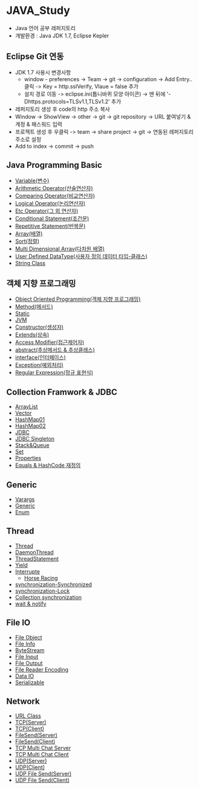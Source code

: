 # JAVA_Study

- Java 언어 공부 레퍼지토리
- 개발환경 : Java JDK 1.7, Eclipse Kepler



## Eclipse Git 연동

- JDK 1.7 사용시 변경사항
  - window - preferences -> Team -> git -> configuration -> Add Entry.. 클릭 -> Key = http.sslVerify, Vlaue = false 추가
  - 설치 경로 이동 -> eclipse.ini(톱니바퀴 모양 아이콘) -> 맨 뒤에 '-Dhttps.protocols=TLSv1.1,TLSv1.2' 추가
- 레퍼지토리 생성 후 code의 http 주소 복사
- Window -> ShowView -> other -> git -> git repository -> URL 붙여넣기 & 계정 & 패스워드 입력
- 프로젝트 생성 후 우클릭 -> team -> share project -> git -> 연동된 레퍼지토리 주소로 설정
- Add to index -> commit -> push



## Java Programming Basic

- [Variable(변수)](https://github.com/HYEONSEONG-KIM/JAVA_Study/blob/main/JavaProgramming/src/a_variable/Variable.java)
- [Arithmetic Operator(산술연산자)](https://github.com/HYEONSEONG-KIM/JAVA_Study/blob/main/JavaProgramming/src/b_operator/ArithmeticOperator.java)
- [Comparing Operator(비교연산자)](https://github.com/HYEONSEONG-KIM/JAVA_Study/blob/main/JavaProgramming/src/b_operator/ComparingOperator.java)
- [Logical Operator(논리연산자)](https://github.com/HYEONSEONG-KIM/JAVA_Study/blob/main/JavaProgramming/src/b_operator/LogicalOperator.java)
- [Etc Operator(그 외 연산자)](https://github.com/HYEONSEONG-KIM/JAVA_Study/blob/main/JavaProgramming/src/b_operator/Etc.java)
- [Conditional Statement(조건문)](https://github.com/HYEONSEONG-KIM/JAVA_Study/blob/main/JavaProgramming/src/c_statement/ConditionalStatement.java)
- [Repetitive Statement(반복문)](https://github.com/HYEONSEONG-KIM/JAVA_Study/blob/main/JavaProgramming/src/c_statement/RepetitiveStatement.java)
- [Array(배열)](https://github.com/HYEONSEONG-KIM/JAVA_Study/blob/main/JavaProgramming/src/d_array/Array.java)
- [Sort(정렬)](https://github.com/HYEONSEONG-KIM/JAVA_Study/blob/main/JavaProgramming/src/d_array/Sort.java)
- [Multi Dimensional Array(다차원 배열)](https://github.com/HYEONSEONG-KIM/JAVA_Study/blob/main/JavaProgramming/src/d_array/MultiDimensionalArray.java)
- [User Defined DataType(사용자 정의 데이터 타입-클래스)](https://github.com/HYEONSEONG-KIM/JAVA_Study/blob/main/JavaProgramming/src/e_oop/UserDefinedDataType.java)
- [String Class](https://github.com/HYEONSEONG-KIM/JAVA_Study/blob/main/JavaProgramming/src/e_oop/StringClass.java)


## 객체 지향 프로그래밍
- [Object Oriented Programming(객체 지향 프로그래밍)](https://github.com/HYEONSEONG-KIM/JAVA_Study/blob/main/JavaProgramming/src/e_oop/OOP.java)
- [Method(메서드)](https://github.com/HYEONSEONG-KIM/JAVA_Study/blob/main/JavaProgramming/src/e_oop/SampleClass.java)
- [Static](https://github.com/HYEONSEONG-KIM/JAVA_Study/blob/main/JavaProgramming/src/e_oop/Static.java)
- [JVM](https://github.com/HYEONSEONG-KIM/JAVA_Study/blob/main/JavaProgramming/src/e_oop/JVM.java)
- [Constructor(생성자)](https://github.com/HYEONSEONG-KIM/JAVA_Study/blob/main/JavaProgramming/src/e_oop/VariableInit.java)
- [Extends(상속)](https://github.com/HYEONSEONG-KIM/JAVA_Study/blob/main/JavaProgramming/src/g_oop2/SampleParent.java)
- [Access Modifier(접근제어자)](https://github.com/HYEONSEONG-KIM/JAVA_Study/blob/main/JavaProgramming/src/g_oop2/AccessModifier.java)
- [abstract(추상메서드 & 추상클래스)](https://github.com/HYEONSEONG-KIM/JAVA_Study/blob/main/JavaProgramming/src/g_oop2/SampleAbstractParent.java)
- [interface(인터페이스)](https://github.com/HYEONSEONG-KIM/JAVA_Study/blob/main/JavaProgramming/src/g_oop2/SampleInterface.java)
- [Exception(예외처리)](https://github.com/HYEONSEONG-KIM/JAVA_Study/blob/main/JavaProgramming/src/h_exception/ExceptionHanding.java)
- [Regular Expression(정규 표현식)](https://github.com/HYEONSEONG-KIM/JAVA_Study/blob/main/JavaProgramming/src/i_regex/RegularExpression.java)


## Collection Framwork & JDBC
- [ArrayList](https://github.com/HYEONSEONG-KIM/JAVA_Study/blob/main/JavaProgramming/src/j_collection/ArrayListClass.java)
- [Vector](https://github.com/HYEONSEONG-KIM/JAVA_Study/blob/main/collection%20test/src/kr/or/ddit/basic/VectorTest.java)
- [HashMap01](https://github.com/HYEONSEONG-KIM/JAVA_Study/blob/main/JavaProgramming/src/j_collection/HashMapClass.java)
- [HashMap02](https://github.com/HYEONSEONG-KIM/JAVA_Study/blob/main/collection%20test/src/kr/or/ddit/basic/MapTest01.java)
- [JDBC](https://github.com/HYEONSEONG-KIM/JAVA_Study/blob/main/JavaProgramming/src/k_jdbc/JDBC.java)
- [JDBC Singleton](https://github.com/HYEONSEONG-KIM/JAVA_Study/blob/main/JavaProgramming/src/k_jdbc/JDBCUtil.java)
- [Stack&Queue](https://github.com/HYEONSEONG-KIM/JAVA_Study/blob/main/collection%20test/src/kr/or/ddit/basic/StackQueueTest.java)
- [Set](https://github.com/HYEONSEONG-KIM/JAVA_Study/blob/main/collection%20test/src/kr/or/ddit/basic/SetTest.java)
- [Properties](https://github.com/HYEONSEONG-KIM/JAVA_Study/blob/main/collection%20test/src/kr/or/ddit/basic/PropertiesTest.java)
- [Equals & HashCode 재정의](https://github.com/HYEONSEONG-KIM/JAVA_Study/blob/main/collection%20test/src/kr/or/ddit/basic/EqualsHashCodeTest.java)


## Generic
- [Varargs](https://github.com/HYEONSEONG-KIM/JAVA_Study/blob/main/genericTest/src/kr/or/ddit/basic/args/ArgsTest.java)
- [Generic](https://github.com/HYEONSEONG-KIM/JAVA_Study/blob/main/genericTest/src/kr/or/ddit/basic/generic/GenericTest.java)
- [Enum](https://github.com/HYEONSEONG-KIM/JAVA_Study/blob/main/genericTest/src/kr/or/ddit/basic/enumtest/EnumTest.java)

## Thread
- [Thread](https://github.com/HYEONSEONG-KIM/JAVA_Study/blob/main/threadTest/src/kr/or/ddit/basic/ThreadTest02.java)
- [DaemonThread](https://github.com/HYEONSEONG-KIM/JAVA_Study/blob/main/threadTest/src/kr/or/ddit/basic/ThreadTest08.java)
- [ThreadStatement](https://github.com/HYEONSEONG-KIM/JAVA_Study/blob/main/threadTest/src/kr/or/ddit/basic/ThreadTest09.java)
- [Yield](https://github.com/HYEONSEONG-KIM/JAVA_Study/blob/main/threadTest/src/kr/or/ddit/basic/ThreadTest10.java)
- [Interrupte](https://github.com/HYEONSEONG-KIM/JAVA_Study/blob/main/threadTest/src/kr/or/ddit/basic/ThreadTest11.java)
  - [Horse Racing](https://github.com/HYEONSEONG-KIM/JAVA_Study/blob/main/threadTest/src/kr/or/ddit/basic/ThreadHorse.java)
- [synchronization-Synchronized](https://github.com/HYEONSEONG-KIM/JAVA_Study/blob/main/threadTest/src/kr/or/ddit/basic/ThreadTest16.java)
- [synchronization-Lock](https://github.com/HYEONSEONG-KIM/JAVA_Study/blob/main/threadTest/src/kr/or/ddit/basic/ThreadTest17.java)
- [Collection synchronization](https://github.com/HYEONSEONG-KIM/JAVA_Study/blob/main/threadTest/src/kr/or/ddit/basic/ThreadTest18.java)
- [wait & notify](https://github.com/HYEONSEONG-KIM/JAVA_Study/blob/main/threadTest/src/kr/or/ddit/basic/ThreadTest19.java)


## File IO
- [File Object](https://github.com/HYEONSEONG-KIM/JAVA_Study/blob/main/javaIoTest/src/kr/or/ddit/basic/FileTest01.java)
- [File Info](https://github.com/HYEONSEONG-KIM/JAVA_Study/blob/main/javaIoTest/src/kr/or/ddit/basic/FileTest03.java)
- [ByteStream](https://github.com/HYEONSEONG-KIM/JAVA_Study/blob/main/javaIoTest/src/kr/or/ddit/basic/ByteArrayIOTest02.java)
- [File Input](https://github.com/HYEONSEONG-KIM/JAVA_Study/blob/main/javaIoTest/src/kr/or/ddit/basic/FileIOTest01.java)
- [File Output](https://github.com/HYEONSEONG-KIM/JAVA_Study/blob/main/javaIoTest/src/kr/or/ddit/basic/FileIOTest02.java)
- [File Reader Encoding](https://github.com/HYEONSEONG-KIM/JAVA_Study/blob/main/javaIoTest/src/kr/or/ddit/basic/FileIOTest05.java)
- [Data IO](https://github.com/HYEONSEONG-KIM/JAVA_Study/blob/main/javaIoTest/src/kr/or/ddit/basic/DataIOTest.java)
- [Serializable](https://github.com/HYEONSEONG-KIM/JAVA_Study/blob/main/javaIoTest/src/kr/or/ddit/basic/ObjectIOTest.java)

## Network
- [URL Class](https://github.com/HYEONSEONG-KIM/JAVA_Study/blob/main/javaNetworkTest/src/kr/or/ddit/basic/URLTest01.java)
- [TCP(Server)](https://github.com/HYEONSEONG-KIM/JAVA_Study/blob/main/javaNetworkTest/src/kr/or/ddit/tcp/TcpServer01.java)
- [TCP(Client)](https://github.com/HYEONSEONG-KIM/JAVA_Study/blob/main/javaNetworkTest/src/kr/or/ddit/tcp/TcpClient01.java)
- [FileSend(Server)](https://github.com/HYEONSEONG-KIM/JAVA_Study/blob/main/javaNetworkTest/src/kr/or/ddit/tcp/TcpFileServer.java)
- [FileSend(Client)](https://github.com/HYEONSEONG-KIM/JAVA_Study/blob/main/javaNetworkTest/src/kr/or/ddit/tcp/TcpFileClient.java)
- [TCP Multi Chat Server](https://github.com/HYEONSEONG-KIM/JAVA_Study/blob/main/javaNetworkTest/src/kr/or/ddit/tcp/TcpMultiChatServer.java)
- [TCP Multi Chat Client](https://github.com/HYEONSEONG-KIM/JAVA_Study/blob/main/javaNetworkTest/src/kr/or/ddit/tcp/TcpMultiCahtClient.java)
- [UDP(Server)](https://github.com/HYEONSEONG-KIM/JAVA_Study/blob/main/javaNetworkTest/src/kr/or/ddit/udp/UdpServer.java)
- [UDP(Client)](https://github.com/HYEONSEONG-KIM/JAVA_Study/blob/main/javaNetworkTest/src/kr/or/ddit/udp/UdpClient.java)
- [UDP File Send(Server)](https://github.com/HYEONSEONG-KIM/JAVA_Study/blob/main/javaNetworkTest/src/kr/or/ddit/udp/UdpFileServerTeacher.java)
- [UDP File Send(Client)](https://github.com/HYEONSEONG-KIM/JAVA_Study/blob/main/javaNetworkTest/src/kr/or/ddit/udp/UdpFileClientTeacher.java)

